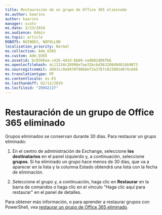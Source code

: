```yaml
---
title: Restauración de un grupo de Office 365 eliminado
ms.author: kaarins
author: kaarins
manager: scotv
ms.date: 3/23/2018
ms.audience: Admin
ms.topic: article
ROBOTS: NOINDEX, NOFOLLOW
localization_priority: Normal
ms.collection: Adm_O365
ms.custom: Adm_O365
ms.assetid: bc0396ea-c426-4d1d-bb89-ced602d06fb6
ms.openlocfilehash: dc11334c20996e7ae31bcbd363208d94014b9073
ms.sourcegitcommit: dd43cc0a9470f98b8ef2a3787c823801d674c666
ms.translationtype: MT
ms.contentlocale: es-ES
ms.lasthandoff: 02/12/2019
ms.locfileid: "29942137"
---
```

# <a name="restore-a-deleted-office-365-group"></a>Restauración de un grupo de Office 365 eliminado

Grupos eliminados se conservan durante 30 días. Para restaurar un grupo eliminado:
  
1. En el centro de administración de Exchange, seleccione **los destinatarios** en el panel izquierdo y, a continuación, seleccione **grupos**. Si ha eliminado un grupo hace menos de 30 días, que va a aparecer en la lista y la columna Estado obtendrá una lista con la fecha de eliminación.
    
2. Seleccione el grupo y, a continuación, haga clic en **Restaurar** en la barra de comandos o haga clic en el vínculo "Haga clic aquí para restaurar" en el panel de detalles. 
    
Para obtener más información, o para aprender a restaurar grupos con PowerShell, vea [restaurar un grupo de Office 365 eliminado](https://go.microsoft.com/fwlink/?linkid=867802).
  

